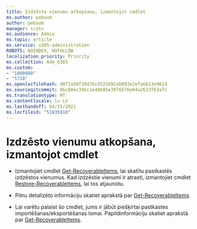 ```yaml
---
title: Izdzēsto vienumu atkopšana, izmantojot cmdlet
ms.author: pebaum
author: pebaum
manager: scotv
ms.audience: Admin
ms.topic: article
ms.service: o365-administration
ROBOTS: NOINDEX, NOFOLLOW
localization_priority: Priority
ms.collection: Adm_O365
ms.custom:
- "1800008"
- "5718"
ms.openlocfilehash: d8f2a50f39d7bcd321692ab093e2efa6613e9814
ms.sourcegitcommit: 8bc60ec34bc1e40685e3976576e04a2623f63a7c
ms.translationtype: HT
ms.contentlocale: lv-LV
ms.lasthandoff: 04/15/2021
ms.locfileid: "51835818"
---
```

# <a name="recover-deleted-items-with-cmdlet"></a>Izdzēsto vienumu atkopšana, izmantojot cmdlet

- Izmantojiet cmdlet [Get-RecoverableItems](https://docs.microsoft.com/powershell/module/exchange/get-recoverableitems?view=exchange-ps), lai skatītu pastkastēs izdzēstos vienumus. Kad izdzēstie vienumi ir atrasti, izmantojiet cmdlet [Restore-RecoverableItems](https://docs.microsoft.com/powershell/module/exchange/Restore-RecoverableItems?view=exchange-ps), lai tos atjaunotu.

- Pilnu detalizēto informāciju skatiet aprakstā par [Get-RecoverableItems](https://docs.microsoft.com/powershell/module/exchange/get-recoverableitems?view=exchange-ps).

- Lai varētu palaist šo cmdlet, jums ir jābūt piešķirtai pastkastes importēšanas/eksportēšanas lomai. Papildinformāciju skatiet aprakstā par [Get-RecoverableItems](https://docs.microsoft.com/powershell/module/exchange/get-recoverableitems?view=exchange-ps).
